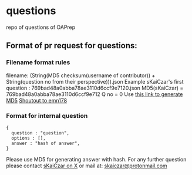 # questions
repo of questions of OAPrep
## Format of pr request for questions:
### Filename format rules
filename: (String(MD5 checksum(username of contributor)) + String(question no from their perspective))).json
Example sKaiCzar's first question : 769bad48a0abba78ae3110d6ccf9e7120.json
MD5(sKaiCzar) = 769bad48a0abba78ae3110d6ccf9e712
Q no = 0
Use [this link to generate MD5](https://emn178.github.io/online-tools/md5.html)
[Shoutout to emn178](https://github.com/emn178)
### Format for internal question
```
{
  question : "question",
  options : [],
  answer : "hash of answer",
}
```
Please use MD5 for generating answer with hash.
For any further question please contact [sKaiCzar on X](twitter.com/sKaiCzar)
or mail at: skaiczar@protonmail.com

